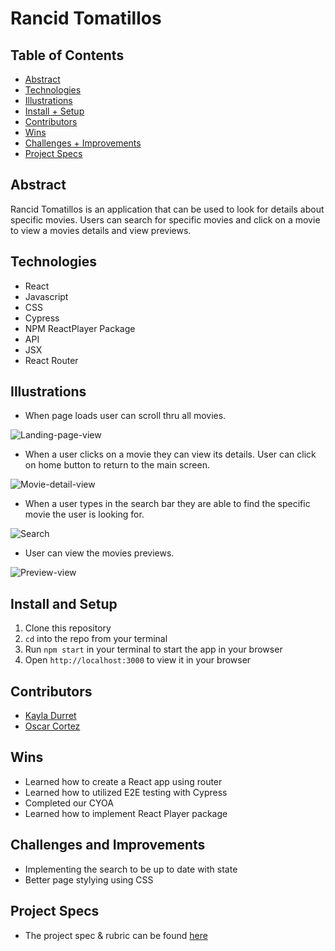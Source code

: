 # Rancid Tomatillos


## Table of Contents
  - [Abstract](#abstract)
  - [Technologies](#technologies)
  - [Illustrations](#illustrations)
  - [Install + Setup](#install-and-setup)
  - [Contributors](#contributors)
  - [Wins](#wins)
  - [Challenges + Improvements](#challenges-and-improvements)
  - [Project Specs](#project-specs)

## Abstract
Rancid Tomatillos is an application that can be used to look for details about specific movies. 
Users can search for specific movies and click on a movie to view a movies details and view previews.
  

## Technologies
  - React
  - Javascript
  - CSS
  - Cypress
  - NPM ReactPlayer Package
  - API
  - JSX
  - React Router




## Illustrations

- When page loads user can scroll thru all movies.

![Landing-page-view](https://media.giphy.com/media/cu4sjt9hg9tXbeFARb/giphy.gif)

- When a user clicks on a movie they can view its details. User can click on home button to return to the main screen.

![Movie-detail-view](https://media.giphy.com/media/jEiuKtBwcBjUt4HD0d/giphy.gif)

- When a user types in the search bar they are able to find the specific movie the user is looking for.

![Search](https://media.giphy.com/media/MkMSB16rL5nqqm7LEH/giphy.gif)

- User can view the movies previews.

![Preview-view](https://media.giphy.com/media/3h0S7hYfmcxuE6DzGS/giphy.gif)

## Install and Setup
1. Clone this repository
2. `cd` into the repo from your terminal
3. Run `npm start` in your terminal to start the app in your browser
4. Open `http://localhost:3000` to view it in your browser
  



## Contributors
  - [Kayla Durret](https://github.com/krdurrett)
  - [Oscar Cortez](https://github.com/oacortez)

## Wins
- Learned how to create a React app using router 
- Learned how to utilized E2E testing with Cypress 
- Completed our CYOA
- Learned how to implement React Player package

## Challenges and Improvements
- Implementing the search to be up to date with state
- Better page stylying using CSS

## Project Specs
  - The project spec & rubric can be found [here](https://frontend.turing.edu/projects/module-3/rancid-tomatillos-v3.html)

